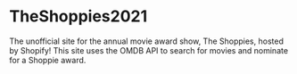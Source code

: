 # TheShoppies2021
The unofficial site for the annual movie award show, The Shoppies, hosted by Shopify! This site uses the OMDB API to search for movies and nominate for a Shoppie award.
